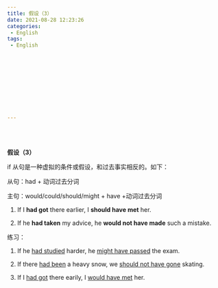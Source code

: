 ```yaml
---
title: 假设（3）
date: 2021-08-28 12:23:26
categories:
 - English
tags:
 - English











---
```


<br>
<br>



**假设（3）**

if 从句是一种虚拟的条件或假设，和过去事实相反的。如下：  

从句：had + 动词过去分词

主句：would/could/should/might + have +动词过去分词

1. If I **had got** there earlier, I **should have met** her.

2. If he **had taken** my advice, he **would not have made** such a mistake.

练习：

1. If he <u>had studied</u> harder, he <u>might have passed</u> the exam.

2. If there <u>had been</u> a heavy snow, we <u>should not have gone</u> skating.

3. If I <u>had got</u> there earily, I <u>would have met</u> her.